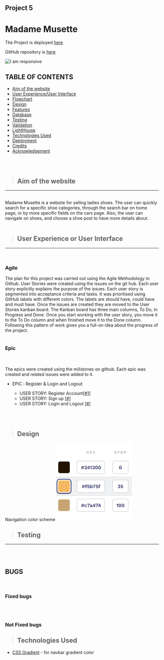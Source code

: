 ## Project 5

# Madame Musette

The Project is deployed [here](#) 

GitHub repository is [here](https://github.com/fitabigail/Madame-Musette) 

![I am responsive](#)

## TABLE OF CONTENTS
- [Aim of the website](#aim-of-the-website)
- [User Experience/User Interface](#user-experience-or-user-interface)
- [Flowchart](#flowchart)
- [Design](#design)
- [Features](#features)
- [Database](#database)
- [Testing](#testing)
- [Validation](#validation)
- [LightHouse](#lighthouse)
- [Technologies Used](#technologies-used)
- [Deployment](#deployment) 
- [Credits](#credits)
- [Acknowledgement](#acknowledgement)

</br></br>

> ## Aim of the website
---
</br>
Madame Musette is a website for selling ladies shoes. The user can quickly search for a specific shoe categories, through the search bar on home page, or by more specific fields on the cars page. Also, the user can navigate on shoes, and choose a shoe post to have more details about.  </br></br>


> ## User Experience or User Interface
---
</br>

### Agile
The plan for this project was carried out using the Agile Methodology in Github. User Stories were created using the issues on the git hub. Each user story explicitly explains the purpose of the issues. Each user story is segmented into acceptance criteria and tasks. It was prioritised using GitHub labels with different colors. The labels are should have, could have and must have. Once the issues are created they are moved to the User Stories kanban board. The Kanban board has three main columns, To Do, In Progress and Done. Once you start working with the user story, you move it to the To Do column and when finished move it to the Done column. Following this pattern of work gives you a full-on idea about the progress of the project.</br></br>



### Epic
</br></br>
The epics were created using the milistones on github. Each epic was created and related issues were added to it.  



- EPIC : Register & Login and Logout

    
    - USER STORY: Register Account[[#1](https://github.com/fitabigail/Madame-Musette/issues/1)]
    - USER STORY: Sign up [[#](#)]
    - USER STORY: Login and Logout [[#](#)]

    </br></br>

> ## Design
Navigation color scheme
![Navigation](/images_reademe/design-nav-color.png)
> ## Testing
---
   
</br></br>

## **BUGS**
</br>

### Fixed bugs

</br></br>
### Not Fixed bugs

> ## Technologies Used

- [CSS Gradient](https://cssgradient.io/) - for navbar gradient color
